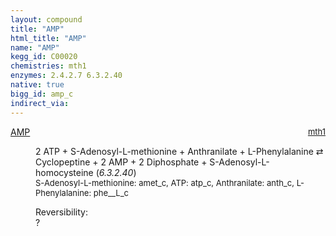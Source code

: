 ```yaml
---
layout: compound
title: "AMP"
html_title: "AMP"
name: "AMP"
kegg_id: C00020
chemistries: mth1
enzymes: 2.4.2.7 6.3.2.40
native: true
bigg_id: amp_c
indirect_via:
---
```

<dl><dt class="rs-product"><a class="link-dark" data-bs-html="true" data-bs-title="KEGG: C00020" data-bs-toggle="tooltip" href="{{ site.url }}{{ site.baseurl }}/compounds/C00020">AMP</a><span style="float: right; max-width: 40%"><a class="link-dark opacity-50" href="{{ site.url }}{{ site.baseurl }}/chemistries/mth1" style="font-size: small; word-wrap: anywhere;">mth1</a></span></dt><dd><p>2 ATP + S-Adenosyl-L-methionine + Anthranilate + L-Phenylalanine ⇄ Cyclopeptine + 2 AMP + 2 Diphosphate + S-Adenosyl-L-homocysteine (<i>6.3.2.40</i>)<br/><span style="font-size: small;"><span data-bs-html="true" data-bs-title="KEGG: C00019" data-bs-toggle="tooltip">S-Adenosyl-L-methionine</span>: amet_c, <span data-bs-html="true" data-bs-title="KEGG: C00002" data-bs-toggle="tooltip">ATP</span>: atp_c, <span data-bs-html="true" data-bs-title="KEGG: C00108" data-bs-toggle="tooltip">Anthranilate</span>: anth_c, <span data-bs-html="true" data-bs-title="KEGG: C00079" data-bs-toggle="tooltip">L-Phenylalanine</span>: phe__L_c</span><br/><div class="reversibility_info">Reversibility: <div class="progress"><div aria-valuemax="100" aria-valuemin="0" aria-valuenow="0" class="progress-bar bg-light" role="progressbar" style="width: 100%"></div></div><span>?</span><div class="progress"><div aria-valuemax="10" aria-valuemin="0" aria-valuenow="0" class="progress-bar bg-light" role="progressbar" style="width: 100%"></div></div></div></p><dl></dl></dd></dl>